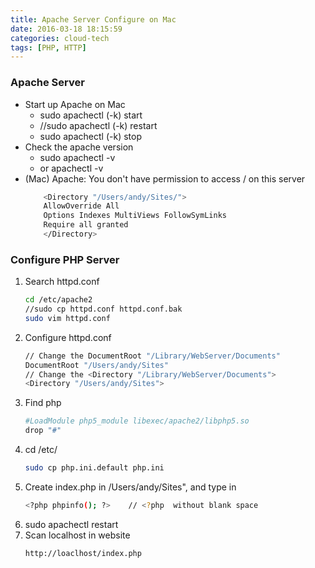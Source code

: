 ```yaml
---
title: Apache Server Configure on Mac
date: 2016-03-18 18:15:59
categories: cloud-tech
tags: [PHP, HTTP]
---
```


### Apache Server
* Start up Apache on Mac
    - sudo apachectl (-k) start
    - //sudo apachectl (-k) restart
    - sudo apachectl (-k) stop
* Check the apache version
    - sudo apachectl -v
    - or apachectl -v
* (Mac) Apache: You don't have permission to access / on this server
    ``` bash
        <Directory "/Users/andy/Sites/">
        AllowOverride All
        Options Indexes MultiViews FollowSymLinks
        Require all granted
        </Directory>
    ```
<!-- more -->
### Configure PHP Server

1. Search httpd.conf
    ``` bash
    cd /etc/apache2
    //sudo cp httpd.conf httpd.conf.bak
    sudo vim httpd.conf
    ```
2. Configure httpd.conf
    ``` bash
    // Change the DocumentRoot "/Library/WebServer/Documents"
    DocumentRoot "/Users/andy/Sites"
    // Change the <Directory "/Library/WebServer/Documents">
    <Directory "/Users/andy/Sites">
    ```
3. Find php
    ``` bash
    #LoadModule php5_module libexec/apache2/libphp5.so
    drop "#"
    ```
4. cd /etc/
    ``` bash
    sudo cp php.ini.default php.ini
    ```
5. Create index.php in /Users/andy/Sites", and type in
    ``` bash
    <?php phpinfo(); ?>    // <?php  without blank space
    ```
6. sudo apachectl restart
7. Scan localhost in website
    ``` bash
    http://loaclhost/index.php
    ```
